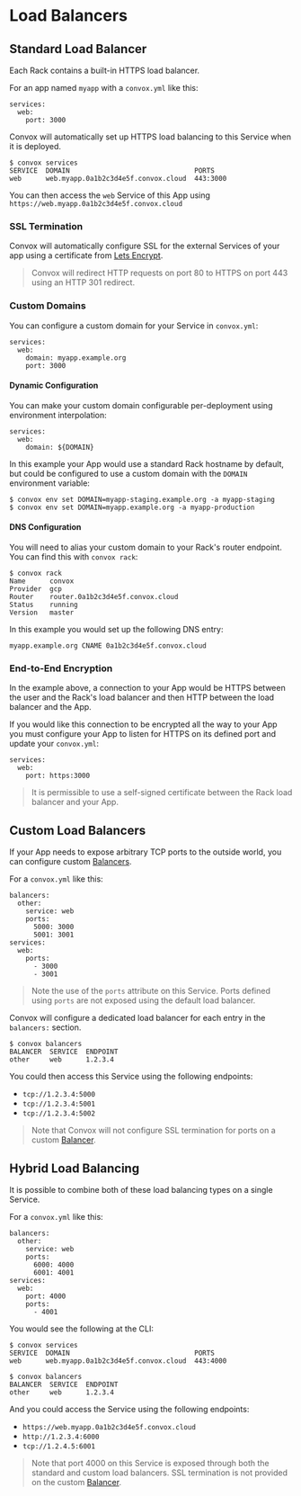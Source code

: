 # Load Balancers

## Standard Load Balancer

Each Rack contains a built-in HTTPS load balancer.

For an app named `myapp` with a `convox.yml` like this:

    services:
      web:
        port: 3000

Convox will automatically set up HTTPS load balancing to this Service when it is deployed.

    $ convox services
    SERVICE  DOMAIN                               PORTS
    web      web.myapp.0a1b2c3d4e5f.convox.cloud  443:3000

You can then access the `web` Service of this App using `https://web.myapp.0a1b2c3d4e5f.convox.cloud`

### SSL Termination

Convox will automatically configure SSL for the external Services of your app using a certificate from
[Lets Encrypt](https://letsencrypt.org/).

> Convox will redirect HTTP requests on port 80 to HTTPS on port 443 using an HTTP 301 redirect.

### Custom Domains

You can configure a custom domain for your Service in `convox.yml`:

    services:
      web:
        domain: myapp.example.org
        port: 3000

#### Dynamic Configuration

You can make your custom domain configurable per-deployment using environment interpolation:

    services:
      web:
        domain: ${DOMAIN}

In this example  your App would use a standard Rack hostname by default, but could be
configured to use a custom domain with the `DOMAIN` environment variable:

    $ convox env set DOMAIN=myapp-staging.example.org -a myapp-staging
    $ convox env set DOMAIN=myapp.example.org -a myapp-production

#### DNS Configuration

You will need to alias your custom domain to your Rack's router endpoint. You can find this with `convox rack`:

    $ convox rack
    Name      convox
    Provider  gcp
    Router    router.0a1b2c3d4e5f.convox.cloud
    Status    running
    Version   master

In this example you would set up the following DNS entry:

    myapp.example.org CNAME 0a1b2c3d4e5f.convox.cloud

### End-to-End Encryption

In the example above, a connection to your App would be HTTPS between the user and the Rack's load
balancer and then HTTP between the load balancer and the App.

If you would like this connection to be encrypted all the way to your App you must configure your
App to listen for HTTPS on its defined port and update your `convox.yml`:

    services:
      web:
        port: https:3000

> It is permissible to use a self-signed certificate between the Rack load balancer and your App.

## Custom Load Balancers

If your App needs to expose arbitrary TCP ports to the outside world, you can configure custom [Balancers](../reference/app/primitives/balancer.md).

For a `convox.yml` like this:

    balancers:
      other:
        service: web
        ports:
          5000: 3000
          5001: 3001
    services:
      web:
        ports:
          - 3000
          - 3001

> Note the use of the `ports` attribute on this Service. Ports defined using `ports` are not exposed using
> the default load balancer.

Convox will configure a dedicated load balancer for each entry in the `balancers:` section.

    $ convox balancers
    BALANCER  SERVICE  ENDPOINT
    other     web      1.2.3.4

You could then access this Service using the following endpoints:

* `tcp://1.2.3.4:5000`
* `tcp://1.2.3.4:5001`
* `tcp://1.2.3.4:5002`

> Note that Convox will not configure SSL termination for ports on a custom [Balancer](../reference/app/primitives/balancer.md).

## Hybrid Load Balancing

It is possible to combine both of these load balancing types on a single Service.

For a `convox.yml` like this:

    balancers:
      other:
        service: web
        ports:
          6000: 4000
          6001: 4001
    services:
      web:
        port: 4000
        ports:
          - 4001

You would see the following at the CLI:

    $ convox services
    SERVICE  DOMAIN                               PORTS
    web      web.myapp.0a1b2c3d4e5f.convox.cloud  443:4000

    $ convox balancers
    BALANCER  SERVICE  ENDPOINT
    other     web      1.2.3.4

And you could access the Service using the following endpoints:

* `https://web.myapp.0a1b2c3d4e5f.convox.cloud`
* `http://1.2.3.4:6000`
* `tcp://1.2.4.5:6001`

> Note that port 4000 on this Service is exposed through both the standard and custom load balancers.
> SSL termination is not provided on the custom [Balancer](../reference/app/primitives/balancer.md).